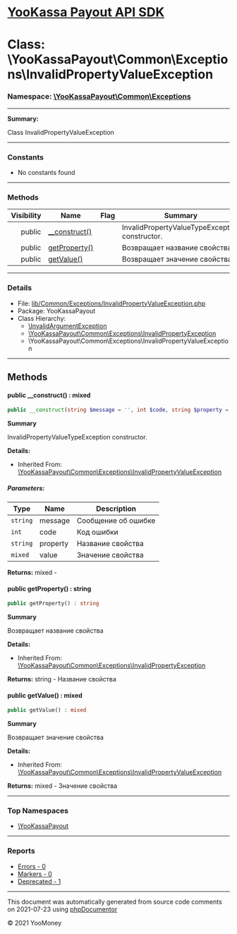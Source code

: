 # [YooKassa Payout API SDK](../home.md)

# Class: \YooKassaPayout\Common\Exceptions\InvalidPropertyValueException
### Namespace: [\YooKassaPayout\Common\Exceptions](../namespaces/yookassapayout-common-exceptions.md)
---
**Summary:**

Class InvalidPropertyValueException

---
### Constants
* No constants found
---
### Methods
| Visibility | Name | Flag | Summary |
| ----------:| ---- | ---- | ------- |
| public | [__construct()](../classes/YooKassaPayout-Common-Exceptions-InvalidPropertyValueException.md#method___construct) |  | InvalidPropertyValueTypeException constructor. |
| public | [getProperty()](../classes/YooKassaPayout-Common-Exceptions-InvalidPropertyException.md#method_getProperty) |  | Возвращает название свойства |
| public | [getValue()](../classes/YooKassaPayout-Common-Exceptions-InvalidPropertyValueException.md#method_getValue) |  | Возвращает значение свойства |
---
### Details
* File: [lib/Common/Exceptions/InvalidPropertyValueException.php](../../lib/Common/Exceptions/InvalidPropertyValueException.php)
* Package: YooKassaPayout
* Class Hierarchy:  
  * [\InvalidArgumentException](\InvalidArgumentException)
  * [\YooKassaPayout\Common\Exceptions\InvalidPropertyException](../classes/YooKassaPayout-Common-Exceptions-InvalidPropertyException.md)
  * \YooKassaPayout\Common\Exceptions\InvalidPropertyValueException

---
## Methods
<a name="method___construct" class="anchor"></a>
#### public __construct() : mixed

```php
public __construct(string $message = '', int $code, string $property = '', mixed $value = null) : mixed
```

**Summary**

InvalidPropertyValueTypeException constructor.

**Details:**
* Inherited From: [\YooKassaPayout\Common\Exceptions\InvalidPropertyValueException](../classes/YooKassaPayout-Common-Exceptions-InvalidPropertyValueException.md)
##### Parameters:
| Type | Name | Description |
| ---- | ---- | ----------- |
| <code lang="php">string</code> | message  | Сообщение об ошибке |
| <code lang="php">int</code> | code  | Код ошибки |
| <code lang="php">string</code> | property  | Название свойства |
| <code lang="php">mixed</code> | value  | Значение свойства |

**Returns:** mixed - 


<a name="method_getProperty" class="anchor"></a>
#### public getProperty() : string

```php
public getProperty() : string
```

**Summary**

Возвращает название свойства

**Details:**
* Inherited From: [\YooKassaPayout\Common\Exceptions\InvalidPropertyException](../classes/YooKassaPayout-Common-Exceptions-InvalidPropertyException.md)

**Returns:** string - Название свойства


<a name="method_getValue" class="anchor"></a>
#### public getValue() : mixed

```php
public getValue() : mixed
```

**Summary**

Возвращает значение свойства

**Details:**
* Inherited From: [\YooKassaPayout\Common\Exceptions\InvalidPropertyValueException](../classes/YooKassaPayout-Common-Exceptions-InvalidPropertyValueException.md)

**Returns:** mixed - Значение свойства



---

### Top Namespaces

* [\YooKassaPayout](../namespaces/yookassapayout.md)

---

### Reports
* [Errors - 0](../reports/errors.md)
* [Markers - 0](../reports/markers.md)
* [Deprecated - 1](../reports/deprecated.md)

---

This document was automatically generated from source code comments on 2021-07-23 using [phpDocumentor](http://www.phpdoc.org/)

&copy; 2021 YooMoney